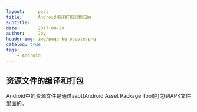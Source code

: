 ```yaml
---
layout:     post
title:      Android编译打包过程归纳
subtitle:   
date:       2017-08-29
author:     Joy
header-img: img/page-bg-people.png
catalog: true
tags:
    - Android
---
```


## 资源文件的编译和打包

Android中的资源文件是通过aapt(Android Asset Package Tool)打包到APK文件里面的。